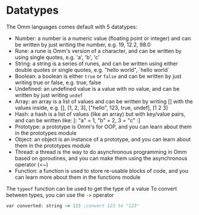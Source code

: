 # Datatypes

The Omm languages comes default with 5 datatypes:

- Number: a number is a numeric value (floating point or integer) and can be written by just writing the number, e.g. 19, 12.2, 98.0
- Rune: a rune is Omm's version of a character, and can be written by using single quotes, e.g. 'a', 'b', 'c'
- String: a string is a series of runes, and can be written using either double quotes or single quotes, e.g. "hello world", \`hello world\`
- Boolean: a boolean is either `true` or `false` and can be written by just writing true or false, e.g. true, false
- Undefined: an undefined value is a value with no value, and can be written by just writing `undef`
- Array: an array is a list of values and can be written by writing [] with the values inside, e.g. [], [1, 2, 3], ["hello", 123, true, undef], [1 2 3]
- Hash: a hash is a list of values (like an array) but with key/value pairs, and can be written like: [: "a" = 1, "b" = 2, 3 = "c" :]
- Prototype: a prototype is Omm's for OOP, and you can learn about them in the prototypes module
- Object: an object is an instance of a prototype, and you can learn about them in the prototypes module
- Thread: a thread is the way to do asynchronous programming in Omm based on goroutines, and you can make them using the asynchronous operator (<~)
- Function: a function is used to store re-usable blocks of code, and you can learn more about them in the functions module

The `typeof` function can be used to get the type of a value
To convert between types, you can use the `->` operator

```clojure
var converted: string -> 123 ;convert 123 to "123"
```
